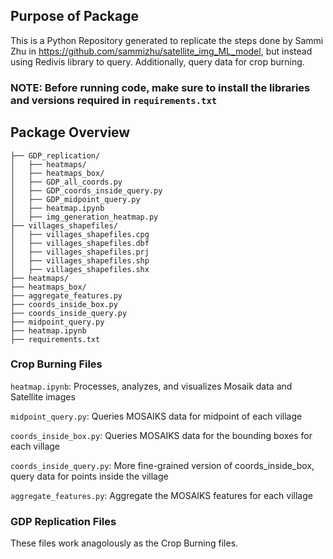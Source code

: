 ## Purpose of Package ##
This is a Python Repository generated to replicate the steps done by Sammi Zhu in https://github.com/sammizhu/satellite_img_ML_model, but instead using Redivis library to query. Additionally, query data for crop burning.

### NOTE: Before running code, make sure to install the libraries and versions required in `requirements.txt`

## Package Overview ##
```
├── GDP_replication/
│   ├── heatmaps/
│   ├── heatmaps_box/
│   ├── GDP_all_coords.py
│   ├── GDP_coords_inside_query.py
│   ├── GDP_midpoint_query.py
│   ├── heatmap.ipynb
│   ├── img_generation_heatmap.py
├── villages_shapefiles/
│   ├── villages_shapefiles.cpg
│   ├── villages_shapefiles.dbf
│   ├── villages_shapefiles.prj
│   ├── villages_shapefiles.shp
│   ├── villages_shapefiles.shx
├── heatmaps/
├── heatmaps_box/
├── aggregate_features.py
├── coords_inside_box.py
├── coords_inside_query.py
├── midpoint_query.py
├── heatmap.ipynb
├── requirements.txt
```
### Crop Burning Files
`heatmap.ipynb`: Processes, analyzes, and visualizes Mosaik data and Satellite images

`midpoint_query.py`: Queries MOSAIKS data for midpoint of each village

`coords_inside_box.py`: Queries MOSAIKS data for the bounding boxes for each village

`coords_inside_query.py`: More fine-grained version of coords_inside_box, query data for points inside the village

`aggregate_features.py`: Aggregate the MOSAIKS features for each village

### GDP Replication Files

These files work anagolously as the Crop Burning files.